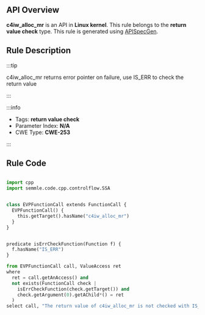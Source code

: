 ---
---


## API Overview
**c4iw_alloc_mr** is an API in **Linux kernel**. This rule belongs to the **return value check** type. This rule is generated using [APISpecGen](../../tools/APISpecGen).
## Rule Description

:::tip

c4iw_alloc_mr returns error pointer on failure, use IS_ERR to check the return value

:::

:::info

- Tags: **return value check**
- Parameter Index: **N/A**
- CWE Type: **CWE-253**

:::

## Rule Code
```python

import cpp
import semmle.code.cpp.controlflow.SSA


class EVPFunctionCall extends FunctionCall {
  EVPFunctionCall() {
    this.getTarget().hasName("c4iw_alloc_mr")
  }
}


predicate isErrCheckFunction(Function f) {
  f.hasName("IS_ERR") 
}

from EVPFunctionCall call, ValueAccess ret
where
  ret = call.getAnAccess() and
  not exists(FunctionCall check |
    isErrCheckFunction(check.getTarget()) and
    check.getArgument(0).getAChild*() = ret
  )
select call, "The return value of c4iw_alloc_mr is not checked with IS_ERR."
    
```
